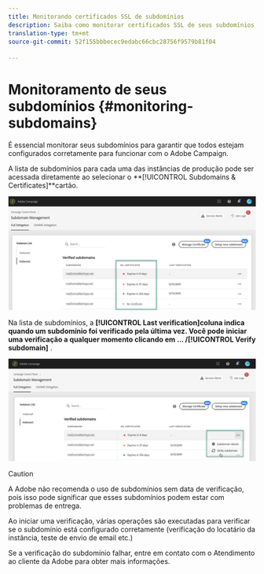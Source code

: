 ```yaml
---
title: Monitorando certificados SSL de subdomínios
description: Saiba como monitorar certificados SSL de seus subdomínios
translation-type: tm+mt
source-git-commit: 52f155bbbecec9edabc66cbc28756f9579b81f04

---
```



# Monitoramento de seus subdomínios {#monitoring-subdomains}

É essencial monitorar seus subdomínios para garantir que todos estejam configurados corretamente para funcionar com o Adobe Campaign.

A lista de subdomínios para cada uma das instâncias de produção pode ser acessada diretamente ao selecionar o **[!UICONTROL Subdomains & Certificates]**cartão.

![](assets/subdomains_list.png)

Na lista de subdomínios, a **[!UICONTROL Last verification]**coluna indica quando um subdomínio foi verificado pela última vez.** Você pode iniciar uma verificação a qualquer momento clicando em **... /**[!UICONTROL Verify subdomain]** .

![](assets/subdomain_verification.png)

>[!CAUTION]
>
>A Adobe não recomenda o uso de subdomínios sem data de verificação, pois isso pode significar que esses subdomínios podem estar com problemas de entrega.

Ao iniciar uma verificação, várias operações são executadas para verificar se o subdomínio está configurado corretamente (verificação do locatário da instância, teste de envio de email etc.)

Se a verificação do subdomínio falhar, entre em contato com o Atendimento ao cliente da Adobe para obter mais informações.
